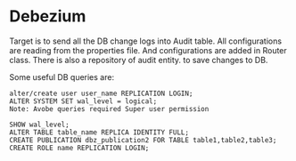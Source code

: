 # Debezium
Target is to send all the DB change logs into Audit table.
All configurations are reading from the properties file. 
And configurations are added in Router class. There is also a repository of audit entity.
to save changes to DB.

Some useful DB queries are:

    
    alter/create user user_name REPLICATION LOGIN;
    ALTER SYSTEM SET wal_level = logical;
    Note: Avobe queries required Super user permission
    
    SHOW wal_level;
    ALTER TABLE table_name REPLICA IDENTITY FULL;
    CREATE PUBLICATION dbz_publication2 FOR TABLE table1,table2,table3;
    CREATE ROLE name REPLICATION LOGIN;
